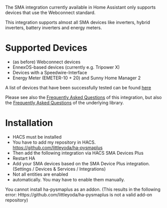 The SMA integration currently available in Home Assistant only supports devices that use the Webconnect standard.

This integration supports almost all SMA devices like inverters, hybrid inverters, battery inverters and energy meters.


# Supported Devices
* (as before) Webconnect devices
* EnnexOS-based devices (currently e.g. Tripower X)
* Devices with a Speedwire-Interface
* Energy Meter (EMETER-10 + 20) and Sunny Home Manager 2

A list of devices that have been successfully tested can be found [here](https://github.com/littleyoda/pysma/blob/master/README.md)

Please see also the [Frequently Asked Questions](https://github.com/littleyoda/ha-pysmaplus/blob/main/docs/faq.md) of this integration, but also the 
[Frequently Asked Questions](https://github.com/littleyoda/pysma/blob/master/doc/faq_DE.md) of the underlying library.

# Installation
*   HACS must be installed
*   You have to add my repository in HACS.
    https://github.com/littleyoda/ha-pysmaplus
* Then add the following integration via HACS
    SMA Devices Plus
* Restart HA
*  Add your SMA devices based on the SMA Device Plus integration.
    (Settings / Devices & Services / Integrations)
*   Not all entities are enabled
*    automatically. You may have to enable them manually.

You cannot install ha-pysmaplus as an addon. (This results in the following error: Https://github.com/littleyoda/ha-pysmaplus is not a valid add-on repository)
